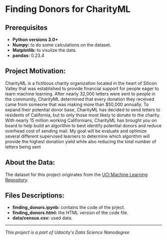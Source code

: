 # Finding Donors for CharityML 
## Prerequisites
- **Python versions 3.0+**
- **Numpy:** to do some calculations on the dataset.
- **Matplotlib:** to visulize the data.
- **pandas:** 0.23.4
## Project Motivation:
CharityML is a fictitious charity organization located in the heart of Silicon Valley that was established to provide financial support 
for people eager to learn machine learning. After nearly 32,000 letters were sent to people in the community, 
CharityML determined that every donation they received came from someone that was making more than $50,000 annually.
To expand their potential donor base, CharityML has decided to send letters to residents of California, 
but to only those most likely to donate to the charity. With nearly 15 million working Californians,
CharityML has brought you on board to help build an algorithm to best identify potential donors and reduce 
 overhead cost of sending mail. My goal will be evaluate and optimize several different supervised learners to determine which 
 algorithm will provide the highest donation yield while also reducing the total number of letters being sent
## About the Data:
 The dataset for this project originates from the [UCI Machine Learning Repository](https://archive.ics.uci.edu/ml/datasets/Census+Income).
## Files Descriptions:
 - **finding_donors.ipynb:** contains the code of the prject. 
 - **finding_donors.html:**  the HTML version of the code file.
 - **data/census.csv:** used data.


 --------------
 *This project is a part of Udacity's Data Science Nanodegree*
